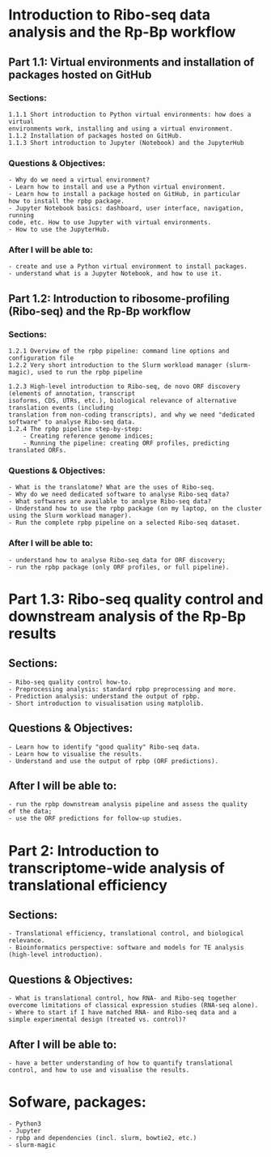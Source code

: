 # Introduction to Ribo-seq data analysis and the Rp-Bp workflow


## Part 1.1: Virtual environments and installation of packages hosted on GitHub

### Sections:
    1.1.1 Short introduction to Python virtual environments: how does a virtual
    environments work, installing and using a virtual environment.
    1.1.2 Installation of packages hosted on GitHub.
    1.1.3 Short introduction to Jupyter (Notebook) and the JupyterHub

### Questions & Objectives:
    - Why do we need a virtual environment?
    - Learn how to install and use a Python virtual environment.
    - Learn how to install a package hosted on GitHub, in particular 
    how to install the rpbp package.
    - Jupyter Notebook basics: dashboard, user interface, navigation, running
    code, etc. How to use Jupyter with virtual environments.
    - How to use the JupyterHub.
### After I will be able to:
    - create and use a Python virtual environment to install packages.
    - understand what is a Jupyter Notebook, and how to use it.

    
## Part 1.2: Introduction to ribosome-profiling (Ribo-seq) and the Rp-Bp workflow

### Sections:
    1.2.1 Overview of the rpbp pipeline: command line options and configuration file
    1.2.2 Very short introduction to the Slurm workload manager (slurm-magic), used to run the rpbp pipeline

    1.2.3 High-level introduction to Ribo-seq, de novo ORF discovery (elements of annotation, transcript 
    isoforms, CDS, UTRs, etc.), biological relevance of alternative translation events (including 
    translation from non-coding transcripts), and why we need "dedicated software" to analyse Ribo-seq data.
    1.2.4 The rpbp pipeline step-by-step:
        - Creating reference genome indices;
        - Running the pipeline: creating ORF profiles, predicting translated ORFs.

### Questions & Objectives:
    - What is the translatome? What are the uses of Ribo-seq.
    - Why do we need dedicated software to analyse Ribo-seq data?
    - What softwares are available to analyse Ribo-seq data?
    - Understand how to use the rpbp package (on my laptop, on the cluster using the Slurm workload manager).
    - Run the complete rpbp pipeline on a selected Ribo-seq dataset.

### After I will be able to:
    - understand how to analyse Ribo-seq data for ORF discovery;
    - run the rpbp package (only ORF profiles, or full pipeline).
    
    
# Part 1.3: Ribo-seq quality control and downstream analysis of the Rp-Bp results

## Sections:
    - Ribo-seq quality control how-to.
    - Preprocessing analysis: standard rpbp preprocessing and more.
    - Prediction analysis: understand the output of rpbp.
    - Short introduction to visualisation using matplolib.

## Questions & Objectives:
    - Learn how to identify "good quality" Ribo-seq data.
    - Learn how to visualise the results.
    - Understand and use the output of rpbp (ORF predictions).

## After I will be able to:
    - run the rpbp downstream analysis pipeline and assess the quality
    of the data;
    - use the ORF predictions for follow-up studies.
    
    
# Part 2: Introduction to transcriptome-wide analysis of translational efficiency

## Sections:
    - Translational efficiency, translational control, and biological
    relevance.
    - Bioinformatics perspective: software and models for TE analysis 
    (high-level introduction).

## Questions & Objectives:
    - What is translational control, how RNA- and Ribo-seq together 
    overcome limitations of classical expression studies (RNA-seq alone).
    - Where to start if I have matched RNA- and Ribo-seq data and a 
    simple experimental design (treated vs. control)?

## After I will be able to:
    - have a better understanding of how to quantify translational
    control, and how to use and visualise the results.    
    
    
# Sofware, packages:
    - Python3
    - Jupyter
    - rpbp and dependencies (incl. slurm, bowtie2, etc.)
    - slurm-magic     
    
